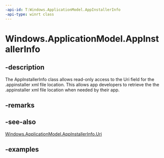 ```yaml
---
-api-id: T:Windows.ApplicationModel.AppInstallerInfo
-api-type: winrt class
---
```


<!-- Class syntax.
public class AppInstallerInfo 
-->

# Windows.ApplicationModel.AppInstallerInfo

## -description

The AppInstallerInfo class allows read-only access to the Uri field for the .appinstaller xml file location. This allows app developers to retrieve the the .appinstaller xml file location when needed by their app.

## -remarks

## -see-also
[Windows.ApplicationModel.AppInstallerInfo.Uri](appinstallerinfo_uri.md)

## -examples